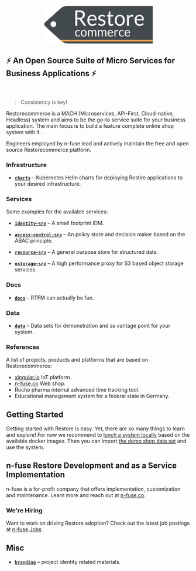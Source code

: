 <p align="center">
  <img src="https://raw.githubusercontent.com/restore-commerce/branding/master/Logo/restore_commerce_logo.png" width="297" alt="Restorecommerce" />
</p>

## ⚡ An Open Source Suite of Micro Services for Business Applications ⚡

<br>

> Consistency is key!

Restorecommerce is a MACH (Microservices, API-First, Cloud-native, Headless)
system and aims to be the go-to service suite for your business application.
The main focus is to build a feature complete online shop system with it.

Engineers employed by n-fuse lead and actively maintain the free and open source Restorecommerce platform.

### Infrastructure

- [**`charts`**](https://github.com/restorecommerce/charts) – Kubernetes Helm charts for deploying Restire applications to your desired infrastructure.

### Services

Some examples for the available services:

- [**`identity-srv`**](https://github.com/restorecommerce/identity-srv) – A small footprint IDM.

- [**`access-control-srv`**](https://github.com/restorecommerce/access-control-srv) – An policy store and decision maker based on the ABAC principle.

- [**`resource-srv`**](https://github.com/restorecommerce/resource-srv) – A general purpose store for structured data.

- [**`ostorage-srv`**](https://github.com/restorecommerce/ostorage-srv) – A high performance proxy for S3 based object storage services.

### Docs

- [**`docs`**](https://docs.restorecommerce.io/) – RTFM can actually be fun.

### Data

- [**`data`**](https://github.com/restorecommerce/data) – Data sets for demonstration and as vantage point for your system.

### References

A list of projects, products and platforms that are based on Restorecommerce:

- [xingular.io](https://xingular.io) IoT platform.
- [n-fuse.co](https://n-fuse.co) Web shop.
- Roche pharma internal advanced time tracking tool.
- Educational management system for a federal state in Germany.

## Getting Started

Getting started with Restore is easy. Yet, there are so many things to learn and explore!
For now we recommend to [lunch a system locally](https://github.com/restorecommerce/system/tree/master/docker) based on the available docker images. Then you can import [the demo shop data set](https://github.com/restorecommerce/data/tree/master/demo-shop) and use the system.

## n-fuse Restore Development and as a Service Implementation

n-fuse is a for-profit company that offers implementation, customization and maintenance. Learn more and reach out at [n-fuse.co](https://n-fuse.co).

### We're Hiring

Want to work on driving Restore adoption? Check out the latest job postings at
[n-fuse Jobs](https://angel.co/company/n-fuse/jobs)

## Misc

- [**`branding`**](https://github.com/restorecommerce/branding) – project identity related materials.
